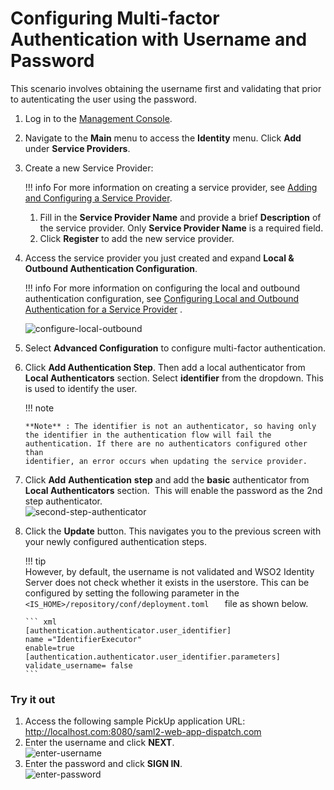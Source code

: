# Configuring Multi-factor Authentication with Username and Password

This scenario involves obtaining the username first and validating that
prior to autenticating the user using the password.

1.  Log in to the [Management
    Console](../../setup/getting-started-with-the-management-console).
2.  Navigate to the **Main** menu to access the **Identity** menu. Click
    **Add** under **Service Providers**.
3.  Create a new Service Provider:

    !!! info 
        For more information on creating a service provider, see [Adding and
        Configuring a Service
        Provider](../../learn/adding-and-configuring-a-service-provider).

    1.  Fill in the **Service Provider Name** and provide a brief
        **Description** of the service provider. Only **Service Provider
        Name** is a required field.
    2.  Click **Register** to add the new service provider.

4.  Access the service provider you just created and expand **Local &
    Outbound Authentication Configuration**.

    !!! info 
        For more information on configuring the local and outbound
        authentication configuration, see [Configuring Local and Outbound
        Authentication for a Service
        Provider](../../learn/configuring-local-and-outbound-authentication-for-a-service-provider)
        .

    ![configure-local-outbound](../assets/img/using-wso2-identity-server/configure-local-outbound.png)

      

5.  Select **Advanced Configuration** to configure multi-factor
    authentication.
6.  Click **Add Authentication Step**. Then add a local authenticator
    from **Local Authenticators** section. Select **identifier** from
    the dropdown. This is used to identify the user.

    !!! note
    
        **Note** : The identifier is not an authenticator, so having only
        the identifier in the authentication flow will fail the
        authentication. If there are no authenticators configured other than
        identifier, an error occurs when updating the service provider.
    

7.  Click **Add** **Authentication** **step** and add the **basic**
    authenticator from **Local Authenticators** section.  This will
    enable the password as the 2nd step authenticator.  
    ![second-step-authenticator](../assets/img/using-wso2-identity-server/second-step-authenticator.png)
8.  Click the **Update** button. This navigates you to the previous
    screen with your newly configured authentication steps.

    !!! tip     
        However, by default, the username is not validated and WSO2 Identity
        Server does not check whether it exists in the userstore. This can be
        configured by setting the following parameter in the
        `          <IS_HOME>/repository/conf/deployment.toml    ` file as shown below.

        ``` xml
        [authentication.authenticator.user_identifier] 
        name ="IdentifierExecutor"
        enable=true
        [authentication.authenticator.user_identifier.parameters]
        validate_username= false
        ```
        

  

### Try it out

1.  Access the following sample PickUp application URL:
    <http://localhost.com:8080/saml2-web-app-dispatch.com>
2.  Enter the username and click **NEXT**.  
    ![enter-username](../assets/img/using-wso2-identity-server/enter-username.png)
3.  Enter the password and click **SIGN IN**.  
    ![enter-password](../assets/img/using-wso2-identity-server/enter-password.png)

  

